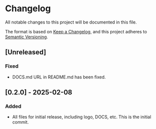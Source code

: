 # Changelog

All notable changes to this project will be documented in this file.

The format is based on [Keep a Changelog](https://keepachangelog.com/en/1.1.0/),
and this project adheres to [Semantic Versioning](https://semver.org/spec/v2.0.0.html).

## [Unreleased]

### Fixed
- DOCS.md URL in README.md has been fixed.

## [0.2.0] - 2025-02-08

### Added
- All files for initial release, including logo, DOCS, etc. This is the initial commit.
